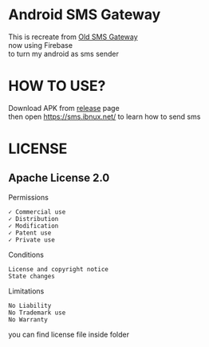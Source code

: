 
# Android SMS Gateway  
  
This is recreate from [Old SMS Gateway](https://github.com/anjlab/android-sms-gateway)  
now using Firebase  
to turn my android as sms sender
  
# HOW TO USE?  
  
Download APK from [release](https://github.com/ibnux/Android-SMS-Gateway/releases) page  
  then open https://sms.ibnux.net/ to learn how to send sms

# LICENSE  
## Apache License 2.0  
  
Permissions  
  
    ✓ Commercial use  
    ✓ Distribution  
    ✓ Modification  
    ✓ Patent use  
    ✓ Private use  
  
Conditions  
  
    License and copyright notice  
    State changes  
  
Limitations  
  
    No Liability  
    No Trademark use  
    No Warranty  
  
you can find license file inside folder
